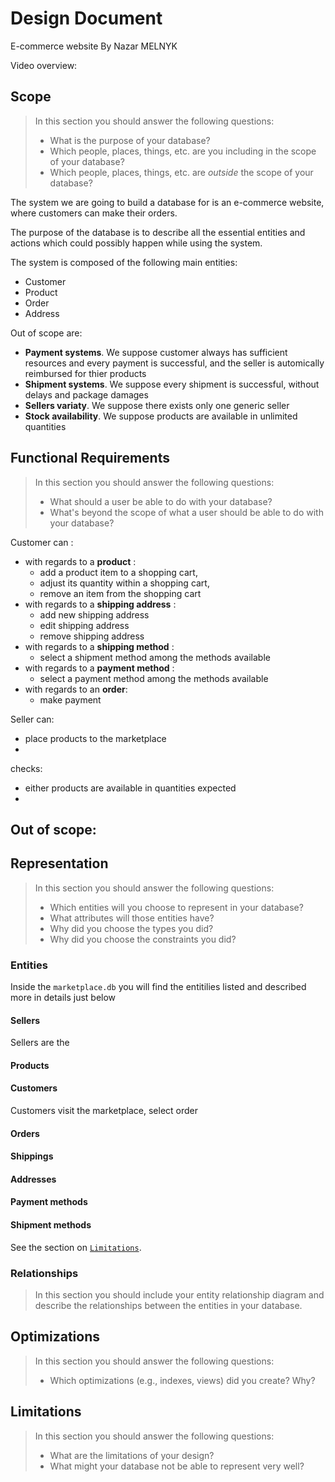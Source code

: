 # Design Document

E-commerce website By Nazar MELNYK

Video overview: <URL HERE>

## Scope

> In this section you should answer the following questions:
> 
> * What is the purpose of your database?
> * Which people, places, things, etc. are you including in the scope of your database?
> * Which people, places, things, etc. are *outside* the scope of your database?

The system we are going to build a database for is an e-commerce website, where customers can make their orders.

The purpose of the database is to describe all the essential entities and actions which could possibly happen while using the system.


The system is composed of the following main entities:
- Customer
- Product
- Order
- Address


Out of scope are:

- **Payment systems**. We suppose customer always has sufficient resources and every payment is successful, and the seller is automically reimbursed for thier products
- **Shipment systems**. We suppose every shipment is successful, without delays and package damages
- **Sellers variaty**. We suppose there exists only one generic seller
- **Stock availability**. We suppose products are available in unlimited quantities


## Functional Requirements

> In this section you should answer the following questions:
> 
> * What should a user be able to do with your database?
> * What's beyond the scope of what a user should be able to do with your database?

Customer can :
- with regards to a **product** :
    - add a product item to a shopping cart,
    - adjust its quantity within a shopping cart,
    - remove an item from the shopping cart
- with regards to a **shipping address** :
    - add new shipping address
    - edit shipping address
    - remove shipping address
- with regards to a **shipping method** :
    - select a shipment method among the methods available
- with regards to a **payment method** :
    - select a payment method among the methods available
- with regards to an **order**:
    - make payment

Seller can:
- place products to the marketplace
-


checks:
- either products are available in quantities expected
-

Out of scope:
-


## Representation

> In this section you should answer the following questions:
> 
> * Which entities will you choose to represent in your database?
> * What attributes will those entities have?
> * Why did you choose the types you did?
> * Why did you choose the constraints you did?

### Entities

Inside the `marketplace.db` you will find the entitilies listed and described more in details just below

#### Sellers

Sellers are the

#### Products

#### Customers

Customers visit the marketplace, select order

#### Orders
#### Shippings
#### Addresses
#### Payment methods
#### Shipment methods



See the section on [`Limitations`](#Limitations)\.

### Relationships

> In this section you should include your entity relationship diagram and describe the relationships between the entities in your database.

## Optimizations

> In this section you should answer the following questions:
> 
> * Which optimizations (e.g., indexes, views) did you create? Why?

## Limitations

> In this section you should answer the following questions:
> 
> * What are the limitations of your design?
> * What might your database not be able to represent very well?

